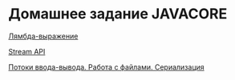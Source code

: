 # Домашнее задание JAVACORE
[Лямбда-выражение](https://github.com/AlexanderTimin96/Java_Core_Homework/tree/main/Lambda%20Expressions)

[Stream API](https://github.com/AlexanderTimin96/Java_Core_Homework/tree/main/Stream%20API)

[Потоки ввода-вывода. Работа с файлами. Сериализация](https://github.com/AlexanderTimin96/Java_Core_Homework/tree/main/InterOutStream/InterOutStream)

